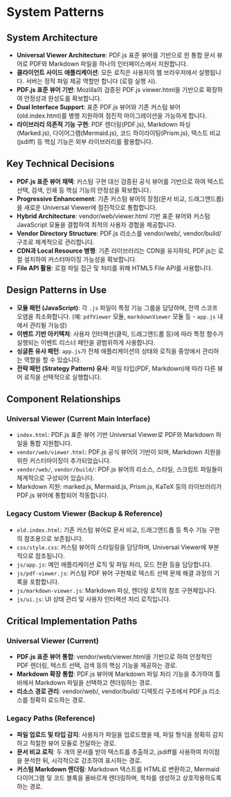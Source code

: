 # System Patterns

## System Architecture

*   **Universal Viewer Architecture**: PDF.js 표준 뷰어를 기반으로 한 통합 문서 뷰어로 PDF와 Markdown 파일을 하나의 인터페이스에서 지원합니다.
*   **클라이언트 사이드 애플리케이션**: 모든 로직은 사용자의 웹 브라우저에서 실행됩니다. 서버는 정적 파일 제공 역할만 합니다 (로컬 실행 시).
*   **PDF.js 표준 뷰어 기반**: Mozilla의 검증된 PDF.js viewer.html을 기반으로 확장하여 안정성과 완성도를 확보합니다.
*   **Dual Interface Support**: 표준 PDF.js 뷰어와 기존 커스텀 뷰어(old.index.html)를 병행 지원하여 점진적 마이그레이션을 가능하게 합니다.
*   **라이브러리 의존적 기능 구현**: PDF 렌더링(PDF.js), Markdown 파싱(Marked.js), 다이어그램(Mermaid.js), 코드 하이라이팅(Prism.js), 텍스트 비교(jsdiff) 등 핵심 기능은 외부 라이브러리를 활용합니다.

## Key Technical Decisions

*   **PDF.js 표준 뷰어 채택**: 커스텀 구현 대신 검증된 공식 뷰어를 기반으로 하여 텍스트 선택, 검색, 인쇄 등 핵심 기능의 안정성을 확보합니다.
*   **Progressive Enhancement**: 기존 커스텀 뷰어의 장점(문서 비교, 드래그앤드롭)을 새로운 Universal Viewer에 점진적으로 통합합니다.
*   **Hybrid Architecture**: vendor/web/viewer.html 기반 표준 뷰어와 커스텀 JavaScript 모듈을 결합하여 최적의 사용자 경험을 제공합니다.
*   **Vendor Directory Structure**: PDF.js 리소스를 vendor/web/, vendor/build/ 구조로 체계적으로 관리합니다.
*   **CDN과 Local Resource 병행**: 기존 라이브러리는 CDN을 유지하되, PDF.js는 로컬 설치하여 커스터마이징 가능성을 확보합니다.
*   **File API 활용**: 로컬 파일 접근 및 처리를 위해 HTML5 File API를 사용합니다.

## Design Patterns in Use

*   **모듈 패턴 (JavaScript)**: 각 `.js` 파일이 특정 기능 그룹을 담당하며, 전역 스코프 오염을 최소화합니다. (예: `pdfViewer` 모듈, `markdownViewer` 모듈 등 - `app.js` 내에서 관리될 가능성)
*   **이벤트 기반 아키텍처**: 사용자 인터랙션(클릭, 드래그앤드롭 등)에 따라 특정 함수가 실행되는 이벤트 리스너 패턴을 광범위하게 사용합니다.
*   **싱글톤 유사 패턴**: `app.js`가 전체 애플리케이션의 상태와 로직을 중앙에서 관리하는 역할을 할 수 있습니다.
*   **전략 패턴 (Strategy Pattern) 유사**: 파일 타입(PDF, Markdown)에 따라 다른 뷰어 로직을 선택적으로 실행합니다.

## Component Relationships

### Universal Viewer (Current Main Interface)
*   `index.html`: PDF.js 표준 뷰어 기반 Universal Viewer로 PDF와 Markdown 파일을 통합 지원합니다.
*   `vendor/web/viewer.html`: PDF.js 공식 뷰어의 기반이 되며, Markdown 지원을 위한 커스터마이징이 추가되었습니다.
*   `vendor/web/`, `vendor/build/`: PDF.js 뷰어의 리소스, 스타일, 스크립트 파일들이 체계적으로 구성되어 있습니다.
*   Markdown 지원: marked.js, Mermaid.js, Prism.js, KaTeX 등의 라이브러리가 PDF.js 뷰어에 통합되어 작동합니다.

### Legacy Custom Viewer (Backup & Reference)
*   `old.index.html`: 기존 커스텀 뷰어로 문서 비교, 드래그앤드롭 등 특수 기능 구현의 참조용으로 보존됩니다.
*   `css/style.css`: 커스텀 뷰어의 스타일링을 담당하며, Universal Viewer에 부분적으로 참조됩니다.
*   `js/app.js`: 메인 애플리케이션 로직 및 파일 처리, 모드 전환 등을 담당합니다.
*   `js/pdf-viewer.js`: 커스텀 PDF 뷰어 구현체로 텍스트 선택 문제 해결 과정의 기록을 포함합니다.
*   `js/markdown-viewer.js`: Markdown 파싱, 렌더링 로직의 참조 구현체입니다.
*   `js/ui.js`: UI 상태 관리 및 사용자 인터랙션 처리 로직입니다.

## Critical Implementation Paths

### Universal Viewer (Current)
*   **PDF.js 표준 뷰어 통합**: vendor/web/viewer.html을 기반으로 하여 안정적인 PDF 렌더링, 텍스트 선택, 검색 등의 핵심 기능을 제공하는 경로.
*   **Markdown 확장 통합**: PDF.js 뷰어에 Markdown 파일 처리 기능을 추가하여 툴바에서 Markdown 파일을 선택하고 렌더링하는 경로.
*   **리소스 경로 관리**: vendor/web/, vendor/build/ 디렉토리 구조에서 PDF.js 리소스를 정확히 로드하는 경로.

### Legacy Paths (Reference)
*   **파일 업로드 및 타입 감지**: 사용자가 파일을 업로드했을 때, 파일 형식을 정확히 감지하고 적절한 뷰어 모듈로 전달하는 경로.
*   **문서 비교 로직**: 두 개의 문서를 받아 텍스트를 추출하고, jsdiff를 사용하여 차이점을 분석한 뒤, 시각적으로 강조하여 표시하는 경로.
*   **커스텀 Markdown 렌더링**: Markdown 텍스트를 HTML로 변환하고, Mermaid 다이어그램 및 코드 블록을 올바르게 렌더링하며, 목차를 생성하고 상호작용하도록 하는 경로.
